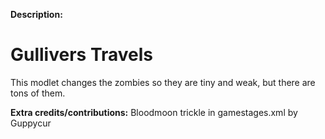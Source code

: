 **Description:**
# Gullivers Travels
This modlet changes the zombies so they are tiny and weak, but there are tons of them.

**Extra credits/contributions:**
Bloodmoon trickle in gamestages.xml by Guppycur
